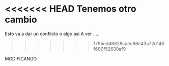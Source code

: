 <<<<<<< HEAD
Tenemos otro cambio
=======
Esto va a dar un conflicto o algo asi
A ver .....
>>>>>>> 1795ed46828caec66e43a72d146f600f52630af9

MODIFICANDO
